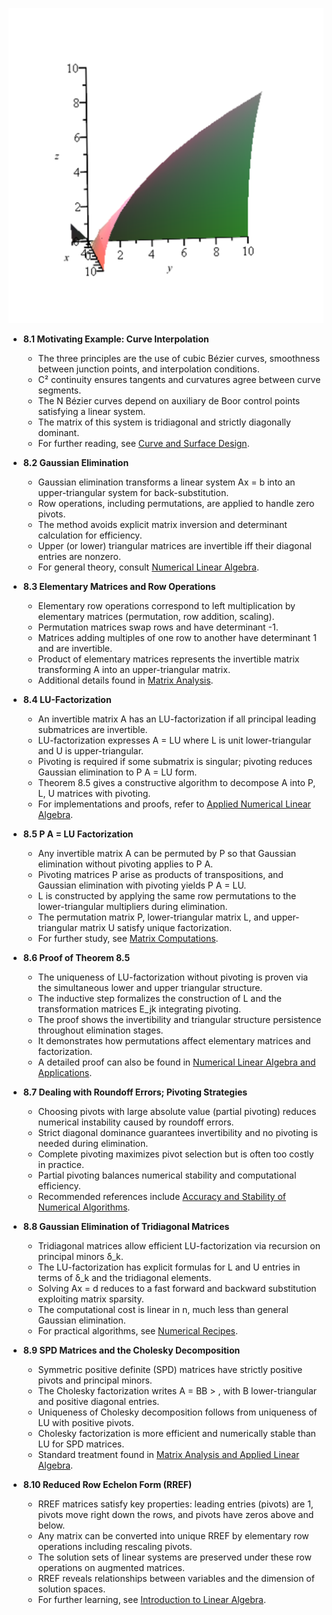 ![ATD-ch08-linalg-gaussian-elimination-LU-cholesky-echelon](ATD-ch08-linalg-gaussian-elimination-LU-cholesky-echelon.best.png)

- **8.1 Motivating Example: Curve Interpolation**
  - The three principles are the use of cubic Bézier curves, smoothness between junction points, and interpolation conditions.
  - C² continuity ensures tangents and curvatures agree between curve segments.
  - The N Bézier curves depend on auxiliary de Boor control points satisfying a linear system.
  - The matrix of this system is tridiagonal and strictly diagonally dominant.
  - For further reading, see [Curve and Surface Design](https://www.amazon.com/Curve-Surface-Design-Computational/dp/0442302408).

- **8.2 Gaussian Elimination**
  - Gaussian elimination transforms a linear system Ax = b into an upper-triangular system for back-substitution.
  - Row operations, including permutations, are applied to handle zero pivots.
  - The method avoids explicit matrix inversion and determinant calculation for efficiency.
  - Upper (or lower) triangular matrices are invertible iff their diagonal entries are nonzero.
  - For general theory, consult [Numerical Linear Algebra](https://epubs.siam.org/doi/book/10.1137/1.9781611971484).

- **8.3 Elementary Matrices and Row Operations**
  - Elementary row operations correspond to left multiplication by elementary matrices (permutation, row addition, scaling).
  - Permutation matrices swap rows and have determinant -1.
  - Matrices adding multiples of one row to another have determinant 1 and are invertible.
  - Product of elementary matrices represents the invertible matrix transforming A into an upper-triangular matrix.
  - Additional details found in [Matrix Analysis](https://press.princeton.edu/books/hardcover/9780691111221/matrix-analysis).

- **8.4 LU-Factorization**
  - An invertible matrix A has an LU-factorization if all principal leading submatrices are invertible.
  - LU-factorization expresses A = LU where L is unit lower-triangular and U is upper-triangular.
  - Pivoting is required if some submatrix is singular; pivoting reduces Gaussian elimination to P A = LU form.
  - Theorem 8.5 gives a constructive algorithm to decompose A into P, L, U matrices with pivoting.
  - For implementations and proofs, refer to [Applied Numerical Linear Algebra](https://epubs.siam.org/doi/book/10.1137/1.9780898717839).

- **8.5 P A = LU Factorization**
  - Any invertible matrix A can be permuted by P so that Gaussian elimination without pivoting applies to P A.
  - Pivoting matrices P arise as products of transpositions, and Gaussian elimination with pivoting yields P A = LU.
  - L is constructed by applying the same row permutations to the lower-triangular multipliers during elimination.
  - The permutation matrix P, lower-triangular matrix L, and upper-triangular matrix U satisfy unique factorization.
  - For further study, see [Matrix Computations](https://press.princeton.edu/books/hardcover/9780691043615/matrix-computations).

- **8.6 Proof of Theorem 8.5**
  - The uniqueness of LU-factorization without pivoting is proven via the simultaneous lower and upper triangular structure.
  - The inductive step formalizes the construction of L and the transformation matrices E_jk integrating pivoting.
  - The proof shows the invertibility and triangular structure persistence throughout elimination stages.
  - It demonstrates how permutations affect elementary matrices and factorization.
  - A detailed proof can also be found in [Numerical Linear Algebra and Applications](https://www.cambridge.org/core/books/numerical-linear-algebra-and-applications/086AEC63FEB3F30670460EB3F6FB7FB6).

- **8.7 Dealing with Roundoff Errors; Pivoting Strategies**
  - Choosing pivots with large absolute value (partial pivoting) reduces numerical instability caused by roundoff errors.
  - Strict diagonal dominance guarantees invertibility and no pivoting is needed during elimination.
  - Complete pivoting maximizes pivot selection but is often too costly in practice.
  - Partial pivoting balances numerical stability and computational efficiency.
  - Recommended references include [Accuracy and Stability of Numerical Algorithms](https://www.ec-securehost.com/SIAM/BOOKS/OT112.html).

- **8.8 Gaussian Elimination of Tridiagonal Matrices**
  - Tridiagonal matrices allow efficient LU-factorization via recursion on principal minors δ_k.
  - The LU-factorization has explicit formulas for L and U entries in terms of δ_k and the tridiagonal elements.
  - Solving Ax = d reduces to a fast forward and backward substitution exploiting matrix sparsity.
  - The computational cost is linear in n, much less than general Gaussian elimination.
  - For practical algorithms, see [Numerical Recipes](http://numerical.recipes).

- **8.9 SPD Matrices and the Cholesky Decomposition**
  - Symmetric positive definite (SPD) matrices have strictly positive pivots and principal minors.
  - The Cholesky factorization writes A = BB > , with B lower-triangular and positive diagonal entries.
  - Uniqueness of Cholesky decomposition follows from uniqueness of LU with positive pivots.
  - Cholesky factorization is more efficient and numerically stable than LU for SPD matrices.
  - Standard treatment found in [Matrix Analysis and Applied Linear Algebra](https://web.math.princeton.edu/~sswang/MAAL.pdf).

- **8.10 Reduced Row Echelon Form (RREF)**
  - RREF matrices satisfy key properties: leading entries (pivots) are 1, pivots move right down the rows, and pivots have zeros above and below.
  - Any matrix can be converted into unique RREF by elementary row operations including rescaling pivots.
  - The solution sets of linear systems are preserved under these row operations on augmented matrices.
  - RREF reveals relationships between variables and the dimension of solution spaces.
  - For further learning, see [Introduction to Linear Algebra](https://math.mit.edu/~gs/linearalgebra/).


